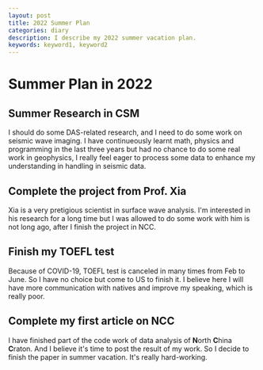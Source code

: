 ```yaml
---
layout: post
title: 2022 Summer Plan
categories: diary
description: I describe my 2022 summer vacation plan.
keywords: keyword1, keyword2
---
```


# Summer Plan in 2022

## Summer Research in CSM

I should do some DAS-related research, and I need to do some work on seismic wave imaging. I have continueously learnt math, physics and programming in the last three years but had no chance to do some real work in geophysics, I really feel eager to process some data to enhance my understanding in handling in seismic data.

## Complete the project from Prof. Xia

Xia is a very pretigious scientist in surface wave analysis. I'm interested in his research for a long time but I was allowed to do some work with him is not long ago, after I finish the project in NCC.

## Finish my TOEFL test

Because of COVID-19, TOEFL test is canceled in many times from Feb to June. So I have no choice but come to US to finish it. I believe here I will have more communication with natives and improve my speaking, which is really poor.

## Complete my first article on NCC

I have finished part of the code work of data analysis of **N**orth **C**hina **C**raton. And I believe it's time to post the result of my work. So I decide to finish the paper in summer vacation. It's really hard-working.
